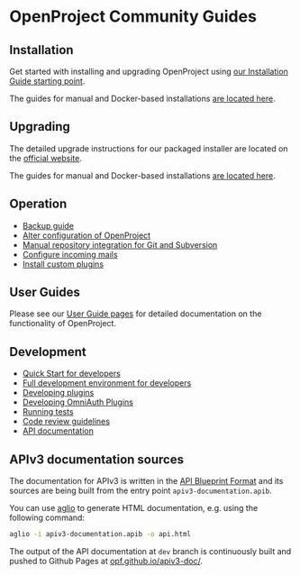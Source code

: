 # OpenProject Community Guides


## Installation

Get started with installing and upgrading OpenProject using [our Installation Guide starting point](https://www.openproject.org/open-source/download/).

The guides for manual and Docker-based installations [are located here](./installing/README.md).

## Upgrading

The detailed upgrade instructions for our packaged installer are located on the [official website](https://www.openproject.org/download/upgrade-guides/).

The guides for manual and Docker-based installations [are located here](./upgrading/README.md).

## Operation

* [Backup guide](./backup/README.md)
* [Alter configuration of OpenProject](./configuration/README.md)
* [Manual repository integration for Git and Subversion](./repositories/README.md)
* [Configure incoming mails](./incoming-mails/README.md)
* [Install custom plugins](./plugins/README.md)


## User Guides

Please see our [User Guide pages](https://www.openproject.org/help/user-guides/) for detailed documentation on the functionality of OpenProject.


## Development

* [Quick Start for developers](./development/quick-start.md)
* [Full development environment for developers](./development/setting-up-development-environment.md)
* [Developing plugins](./development/create-openproject-plugin.md)
* [Developing OmniAuth Plugins](./development/create-omniauth-plugin.md)
* [Running tests](./development/running-tests.md)
* [Code review guidelines](./development/code-review-guidelines.md)
* [API documentation](./api/README.md)


## APIv3 documentation sources

The documentation for APIv3 is written in the [API Blueprint Format](http://apiblueprint.org/) and its sources are being built from the entry point `apiv3-documentation.apib`.

You can use [aglio](https://github.com/danielgtaylor/aglio) to generate HTML documentation, e.g. using the following command:

```bash
aglio -i apiv3-documentation.apib -o api.html
```

The output of the API documentation at `dev` branch is continuously built and pushed to Github Pages at [opf.github.io/apiv3-doc/](opf.github.io/apiv3-doc/).